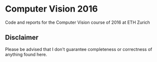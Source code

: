 # Computer Vision 2016
Code and reports for the Computer Vision course of 2016 at ETH Zurich

## Disclaimer
Please be advised that I don't guarantee completeness or correctness of anything found here.
